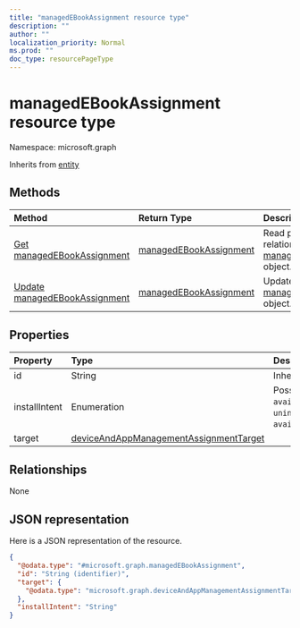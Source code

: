 ```yaml
---
title: "managedEBookAssignment resource type"
description: ""
author: ""
localization_priority: Normal
ms.prod: ""
doc_type: resourcePageType
---
```


# managedEBookAssignment resource type


Namespace: microsoft.graph




Inherits from [entity](../resources/entity.md)

## Methods
|Method|Return Type|Description|
|:---|:---|:---|
|[Get managedEBookAssignment](../api/managedebookassignment-get.md)|[managedEBookAssignment](../resources/managedebookassignment.md)|Read properties and relationships of the [managedEBookAssignment](../resources/managedebookassignment.md) object.|
|[Update managedEBookAssignment](../api/managedebookassignment-update.md)|[managedEBookAssignment](../resources/managedebookassignment.md)|Update the properties of a [managedEBookAssignment](../resources/managedebookassignment.md) object.|

## Properties
|Property|Type|Description|
|:---|:---|:---|
|id|String| Inherited from [entity](../resources/entity.md)|
|installIntent|Enumeration| Possible values are: `available`, `required`, `uninstall`, `availableWithoutEnrollment`.|
|target|[deviceAndAppManagementAssignmentTarget](../resources/deviceandappmanagementassignmenttarget.md)||

## Relationships
None

## JSON representation
Here is a JSON representation of the resource.
<!-- {
  "blockType": "resource",
  "keyProperty": "id",
  "@odata.type": "microsoft.graph.managedEBookAssignment",
  "baseType": "microsoft.graph.entity",
  "openType": false
}
-->
``` json
{
  "@odata.type": "#microsoft.graph.managedEBookAssignment",
  "id": "String (identifier)",
  "target": {
    "@odata.type": "microsoft.graph.deviceAndAppManagementAssignmentTarget"
  },
  "installIntent": "String"
}
```

